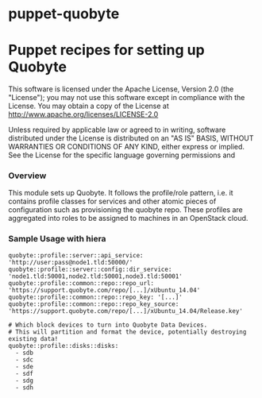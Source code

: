 puppet-quobyte
===============

# Puppet recipes for setting up Quobyte

This software is licensed under the Apache License, Version 2.0 (the "License");
you may not use this software except in compliance with the License.
You may obtain a copy of the License at http://www.apache.org/licenses/LICENSE-2.0

Unless required by applicable law or agreed to in writing, software
distributed under the License is distributed on an "AS IS" BASIS,
WITHOUT WARRANTIES OR CONDITIONS OF ANY KIND, either express or implied.
See the License for the specific language governing permissions and


### Overview

This module sets up Quobyte. It follows the profile/role pattern, i.e. it
contains profile classes for services and other atomic pieces of configuration
such as provisioning the quobyte repo. These profiles are aggregated into roles to be
assigned to machines in an OpenStack cloud.


### Sample Usage with hiera

```
quobyte::profile::server::api_service: 'http://user:pass@node1.tld:50000/'
quobyte::profile::server::config::dir_service: 'node1.tld:50001,node2.tld:50001,node3.tld:50001'
quobyte::profile::common::repo::repo_url: 'https://support.quobyte.com/repo/[...]/xUbuntu_14.04'
quobyte::profile::common::repo::repo_key: '[...]'
quobyte::profile::common::repo::repo_key_source: 'https://support.quobyte.com/repo/[...]/xUbuntu_14.04/Release.key'

# Which block devices to turn into Quobyte Data Devices.
# This will partition and format the device, potentially destroying existing data!
quobyte::profile::disks::disks:
  - sdb
  - sdc
  - sde
  - sdf
  - sdg
  - sdh
```

